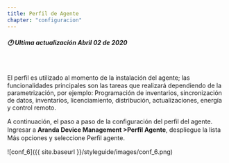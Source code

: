 ```yaml
---
title: Perfil de Agente
chapter: "configuracion"
---
```

##### 🕐 Ultima actualización Abril 02 de 2020
<br>
<br>
El perﬁl es utilizado al momento de la instalación del agente; las funcionalidades principales son las tareas que realizará dependiendo de la parametrización, por ejemplo: Programación de inventarios, sincronización de datos, inventarios, licenciamiento, distribución, actualizaciones, energía y control remoto.

A continuación, el paso a paso de la conﬁguración del perﬁl del agente. Ingresar a **Aranda Device Management >Perﬁl Agente**, despliegue la lista Más opciones y seleccione Perﬁl agente.


![conf_6]({{ site.baseurl }}/styleguide/images/conf_6.png)
